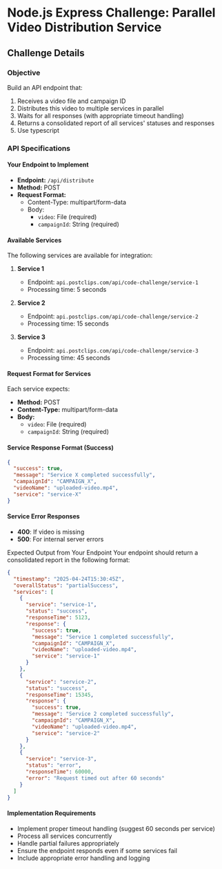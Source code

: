 # Node.js Express Challenge: Parallel Video Distribution Service

## Challenge Details

### Objective
Build an API endpoint that:
1. Receives a video file and campaign ID
2. Distributes this video to multiple services in parallel
3. Waits for all responses (with appropriate timeout handling)
4. Returns a consolidated report of all services' statuses and responses
5. Use typescript

### API Specifications

#### Your Endpoint to Implement
- **Endpoint:** `/api/distribute`
- **Method:** POST
- **Request Format:**
  - Content-Type: multipart/form-data
  - Body:
    - `video`: File (required)
    - `campaignId`: String (required)

#### Available Services
The following services are available for integration:

1. **Service 1**
   - Endpoint: `api.postclips.com/api/code-challenge/service-1`
   - Processing time: 5 seconds

2. **Service 2**
   - Endpoint: `api.postclips.com/api/code-challenge/service-2`
   - Processing time: 15 seconds

3. **Service 3**
   - Endpoint: `api.postclips.com/api/code-challenge/service-3`
   - Processing time: 45 seconds

#### Request Format for Services
Each service expects:
- **Method:** POST
- **Content-Type:** multipart/form-data
- **Body:**
  - `video`: File (required)
  - `campaignId`: String (required)

#### Service Response Format (Success)
```json
{
  "success": true,
  "message": "Service X completed successfully",
  "campaignId": "CAMPAIGN_X",
  "videoName": "uploaded-video.mp4",
  "service": "service-X"
}
```

#### Service Error Responses

- **400**: If video is missing
- **500**: For internal server errors

Expected Output from Your Endpoint
Your endpoint should return a consolidated report in the following format:

```json
{
  "timestamp": "2025-04-24T15:30:45Z",
  "overallStatus": "partialSuccess",
  "services": [
    {
      "service": "service-1",
      "status": "success",
      "responseTime": 5123,
      "response": {
        "success": true,
        "message": "Service 1 completed successfully",
        "campaignId": "CAMPAIGN_X",
        "videoName": "uploaded-video.mp4",
        "service": "service-1"
      }
    },
    {
      "service": "service-2",
      "status": "success",
      "responseTime": 15345,
      "response": {
        "success": true,
        "message": "Service 2 completed successfully",
        "campaignId": "CAMPAIGN_X",
        "videoName": "uploaded-video.mp4",
        "service": "service-2"
      }
    },
    {
      "service": "service-3",
      "status": "error",
      "responseTime": 60000,
      "error": "Request timed out after 60 seconds"
    }
  ]
}
```

#### Implementation Requirements

- Implement proper timeout handling (suggest 60 seconds per service)
- Process all services concurrently
- Handle partial failures appropriately
- Ensure the endpoint responds even if some services fail
- Include appropriate error handling and logging